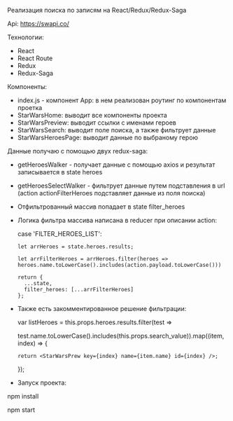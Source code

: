 Реализация поиска по записям на React/Redux/Redux-Saga

Api: https://swapi.co/

Технологии:
- React
- React Route
- Redux
- Redux-Saga

Компоненты:
- index.js - компонент App: в нем реализован роутинг по компонентам проетка
- StarWarsHome: выводит все компоненты проекта
- StarWarsPreview: выводит ссылки с именами героев 
- StarWarsSearch:  выводит поле поиска, а также фильтрует данные
- StarWarsHeroesPage: выводит данные по выбраному герою

Данные получаю с помощью двух  redux-saga:
- getHeroesWalker - получает данные с помощью axios и результат записывается в state heroes
- getHeroesSelectWalker - фильтрует данные путем подставления в url (action actionFilterHeroes подставляет данные из поля поиска)
- Отфильтрованный массив попадает в state filter_heroes
- Логика фильтра массива написана в reducer при описании action: 
  
  case 'FILTER_HEROES_LIST':
      
      let arrHeroes = state.heroes.results;
      
      let arrFilterHeroes = arrHeroes.filter(heroes => heroes.name.toLowerCase().includes(action.payload.toLowerCase())) 
      
      return {
        ...state,
        filter_heroes: [...arrFilterHeroes]
      }; 
      
- Также есть закомментированное решение фильтрации:      


	var listHeroes = this.props.heroes.results.filter(test => 

	test.name.toLowerCase().includes(this.props.search_value)).map((item, index) => {
			
      return <StarWarsPrew key={index} name={item.name} id={index} />;
	});

- Запуск проекта:

npm install

npm start 	
	
